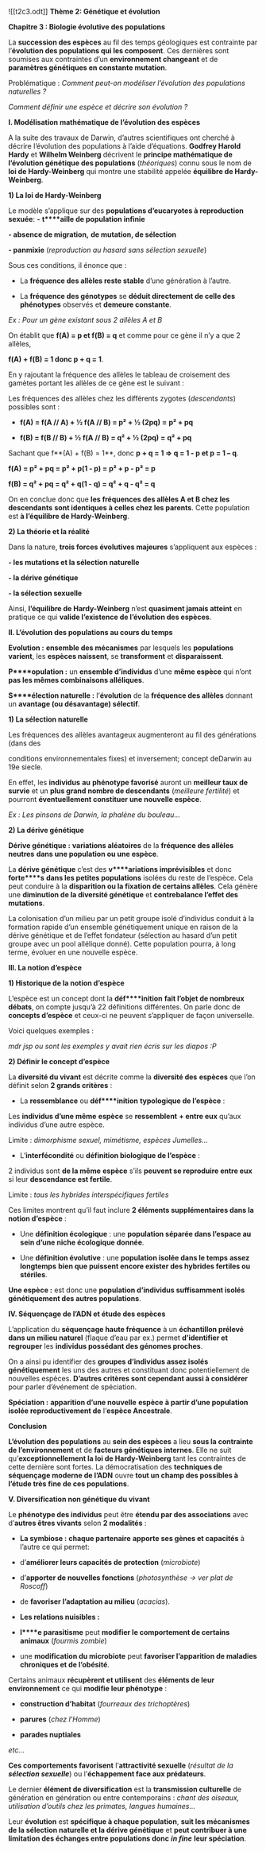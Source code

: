 ![[t2c3.odt]]
**Thème 2: Génétique et évolution**

  

**Chapitre 3 : Biologie évolutive des populations**

  

La **succession des espèces** au fil des temps géologiques est contrainte par l’**évolution des populations qui les composent**. Ces dernières sont soumises aux contraintes d’un **environnement changeant** et de **paramètres génétiques en constante mutation**.

  

Problématique : _Comment peut-on modéliser l’évolution des populations naturelles ?_

_Comment définir une espèce et décrire son évolution ?_

  

  

  

**I. Modélisation mathématique de l’évolution des espèces**

  

A la suite des travaux de Darwin, d’autres scientifiques ont cherché à décrire l’évolution des populations à l’aide d’équations. **Godfrey Harold Hardy** et **Wilhelm Weinberg** décrivent le **principe mathématique de l’évolution génétique des populations** (_théoriques_) connu sous le nom de **loi de Hardy-Weinberg** qui montre une stabilité appelée **équilibre de Hardy-Weinberg**.

  

**1) La loi de Hardy-Weinberg**

Le modèle s’applique sur des **populations d’eucaryotes à reproduction sexuée**: **-** **t****aille de population infinie**

**- absence de migration,** **de mutation, de sélection**

**- panmixie** (_reproduction au hasard sans sélection sexuelle_)

  

Sous ces conditions, il énonce que :

- La **fréquence des allèles reste stable** d’une génération à l’autre.

- La **fréquence des génotypes** se **déduit directement de celle des phénotypes** observés et **demeure constante**.

  

  

_Ex : Pour un gène existant sous 2 allèles A et B_

On établit que **f(A) = p et f(B) = q** et comme pour ce gène il n’y a que 2 allèles,

**f(A) + f(B) = 1 donc p + q = 1**.

  

En y rajoutant la fréquence des allèles le tableau de croisement des gamètes portant les allèles de ce gène est le suivant :

  

Les fréquences des allèles chez les différents zygotes (_descendants_) possibles sont :

- **f(A) = f(A // A) + ½ f(A // B) = p² + ½ (2pq) =** **p² + pq**

- **f(B) = f(B // B) + ½ f(A // B) = q² + ½ (2pq) =** **q² + pq**

  

Sachant que f**(A) + f(B) = 1**, donc **p + q = 1 => q = 1 - p et p = 1 – q**.

**f(A) = p² + pq = p² + p(1 - p) = p² + p - p² = p**

**f(B) = q² + pq = q² + q(1 - q) = q² + q - q² = q**

  

On en conclue donc que **les fréquences des allèles A et B chez les descendants** **sont identiques à celles chez les parents**. Cette population est **à l’équilibre de Hardy-Weinberg**.

  

  

**2) La théorie et la réalité**

Dans la nature, **trois forces évolutives majeures** s’appliquent aux espèces :

**- les mutations et la sélection naturelle**

**- la dérive génétique**

**- la sélection sexuelle**

  

Ainsi, **l’équilibre de Hardy-Weinberg** n’est **quasiment jamais atteint** en pratique ce qui **valide l’existence de l’évolution des espèces**.

  

  

  

**II. L’évolution des populations au cours du temps**

**Evolution :** **ensemble des mécanismes** par lesquels les **populations varient**, les **espèces naissent**, se **transforment** et **disparaissent**.

**P****opulation :** un **ensemble d’individus** d’une **même espèce** qui n’ont **pas les mêmes combinaisons alléliques**.

**S****élection naturelle :** l’**évolution** de la **fréquence des allèles** donnant un **avantage (ou désavantage) sélectif**.

  

**1) La sélection naturelle**

Les fréquences des allèles avantageux augmenteront au fil des générations (dans des

conditions environnementales fixes) et inversement; concept deDarwin au 19e siecle.

  

En effet, les **individus** **au** **phénotype favorisé** auront un **meilleur taux de survie** et un **plus grand nombre de descendants** (_meilleure fertilité_) et pourront **éventuellement constituer une nouvelle espèce**.

  

_Ex : Les pinsons de Darwin, la phalène du bouleau..._

  

**2) La dérive génétique**

**Dérive génétique :** **variations aléatoires** de la **fréquence des allèles neutres** **dans une population ou une espèce**.

  

La **dérive génétique** c’est des **v****ariations imprévisibles** et donc **forte****s** **dans les petites populations** isolées du reste de l’espèce. Cela peut conduire à la **disparition ou la fixation de certains allèles**. Cela génère une **diminution de la diversité génétique** et **contrebalance l’effet des mutations**.

  

La colonisation d’un milieu par un petit groupe isolé d’individus conduit à la formation rapide d’un ensemble génétiquement unique en raison de la dérive génétique et de l’effet fondateur (sélection au hasard d’un petit groupe avec un pool allélique donné). Cette population pourra, à long terme, évoluer en une nouvelle espèce.

  

  

  

**III. La notion d’espèce**

**1) Historique de la notion d’espèce**

L’espèce est un concept dont la **déf****inition** **fait l’objet de nombreux débats**, on compte jusqu’à 22 définitions différentes. On parle donc de **concepts d’espèce** et ceux-ci ne peuvent s’appliquer de façon universelle.

  

Voici quelques exemples :

_mdr jsp ou sont les exemples y avait rien écris sur les diapos :P_

  

**2) Définir le concept d’espèce**

La **diversité du vivant** est décrite comme la **diversité des** **espèces** que l’on définit selon **2 grands critères** :

  

- La **ressemblance** ou **déf****inition** **typologique de l’espèce** :

Les **individus d’une même** **espèce** se **ressemblent** **+ entre eux** qu’aux individus d’une autre espèce.

Limite : _dimorphisme sexuel, mimétisme,_ _espèces_ _Jumelles..._

  

- L’**interfécondité** ou **définition biologique de l’espèce** :

2 individus sont **de la même** **espèce** s’ils **peuvent se reproduire entre eux** si leur **descendance est fertile**.

Limite : _tous les hybrides interspécifiques fertiles_

  

Ces limites montrent qu’il faut inclure **2 éléments supplémentaires dans la notion d’espèce** :

  

- Une **définition écologique** : une **population séparée dans l’espace au sein d’une niche écologique donnée**.

- Une **définition évolutive** : une **population isolée dans le temps** **assez longtemps** **bien que puissent encore exister des hybrides fertiles ou stériles**.

  

**Une espèce :** est donc une **population d’individus suffisamment isolés génétiquement des autres populations**.

  

  

**IV. Séquençage de l’ADN et étude des espèces**

  

L’application du **séquençage haute fréquence** à un **échantillon prélevé dans un milieu naturel** (flaque d’eau par ex.) permet **d’identifier et regrouper** les **individus possédant des génomes proches**.

  

On a ainsi pu identifier des **groupes d’individus assez isolés génétiquement** les uns des autres et constituant donc potentiellement de nouvelles espèces. **D’autres critères sont cependant aussi à considérer** pour parler d’événement de spéciation.

  

**Spéciation :** **apparition d’une nouvelle** **espèce** **à partir d’une population isolée reproductivement de** l’**espèce Ancestrale**.

  

**Conclusion**

  

**L’évolution des populations** au **sein des espèces** a lieu **sous la contrainte de l’environnement** et de **facteurs génétiques internes**. Elle ne suit qu’**exceptionnellement la loi de Hardy-Weinberg** tant les contraintes de cette dernière sont fortes. La démocratisation des **techniques de séquençage moderne de l’ADN** ouvre **tout un champ des possibles à l’étude très fine de ces populations**.

  

  

**V. Diversification non génétique du vivant**

  

Le **phénotype des individus** peut être **étendu par des associations** avec d’**autres êtres vivants** selon **2 modalités** :

  

- **La symbiose :** **chaque partenaire** **apporte ses gènes et capacités** à l’autre ce qui permet:

- d’**améliorer leurs capacités de protection** (_microbiote_)

- d’**apporter de nouvelles fonctions** (_photosynthèse_ _->_ _ver plat de Roscoff_)

- de **favoriser l’adaptation au milieu** (_acacias_).

  

- **Les relations nuisibles :**

- **l****e parasitisme** peut **modifier le comportement de certains animaux** (_fourmis zombie_)

- une **modification du microbiote** peut **favoriser l’apparition de maladies chroniques et de l’obésité**.

  

Certains animaux **récupèrent et utilisent** des **éléments de leur environnement** ce qui **modifie leur phénotype** :

- **construction d’habitat** (_fourreaux des trichoptères_)

- **parures** (_chez l’Homme_)

- **parades nuptiales**

_etc..._

  

**Ces comportements favorisent** l’**attractivité sexuelle** (_résultat de la_ _**sélection sexuelle**_) ou l’**échappement face aux prédateurs**.

  

Le dernier **élément de diversification** est la **transmission culturelle** de génération en génération ou entre contemporains : _chant des oiseaux, utilisation d’outils chez les primates, langues humaines…_

Leur **évolution** est **spécifique à chaque population**, **suit les mécanismes de la sélection naturelle et la dérive génétique** et **peut contribuer à une limitation des échanges entre populations donc** _**in fine**_ **leur spéciation**.